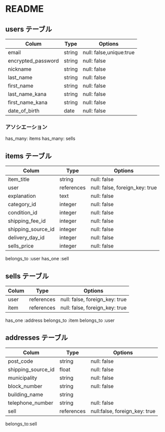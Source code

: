 # README

## users テーブル

| Colum              | Type   | Options       |
| ------------------ | ------ | ------------- |
| email              | string | null: false,unique:true |
| encrypted_password | string | null: false |
| nickname           | string | null: false |
| last_name          | string | null: false |
| first_name         | string | null: false |
| last_name_kana     | string | null: false |
| first_name_kana    | string | null: false |
| date_of_birth      | date   | null: false |

### アソシエーション
has_many: items
has_many: sells



## items テーブル
 
| Colum              | Type   | Options       |
| ------------------ | ------ | ------------- |
| item_title         | string | null: false |
| user               | references | null: false, foreign_key: true  |
| explanation        | text   | null: false |
| category_id        | integer | null: false |
| condition_id       | integer | null: false |
| shipping_fee_id    | integer | null: false |
| shipping_source_id | integer | null: false |
| delivery_day_id    | integer | null: false |
| sells_price        | integer | null: false |

belongs_to :user
has_one :sell

## sells テーブル

| Colum              | Type   | Options       |
| ------------------ | ------ | ------------- |
| user               | references | null: false, foreign_key: true|
| item               | references | null: false, foreign_key: true |

has_one :address
belongs_to :item
belongs_to :user



## addresses テーブル

| Colum              | Type   | Options       |
| ------------------ | ------ | ------------- |
| post_code          | string | null: false |
| shipping_source_id | float  | null: false |
| municipality       | string | null: false |
| block_number       | string | null: false |
| building_name      | string |             |
| telephone_number   | string | null: false |
| sell               | references | null:false, foreign_key: true|

belongs_to:sell
